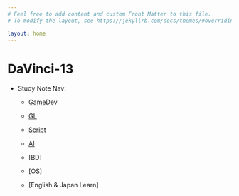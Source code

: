 ```yaml
---
# Feel free to add content and custom Front Matter to this file.
# To modify the layout, see https://jekyllrb.com/docs/themes/#overriding-theme-defaults

layout: home
---
```





# DaVinci-13

- Study Note Nav:

    - [GameDev](./docs/GameDev.md)
 
    - [GL](./docs/GL.md)
 
    - [Script](./docs//Scripting.md)
 
    - [AI](./docs/AI.md)
 
    - [BD]<!-- (./docs/BD.md)-->
 
    - [OS]<!-- (./docs/OS.md)-->
 
    - [English & Japan Learn]<!-- (./docs/Language.md) -->